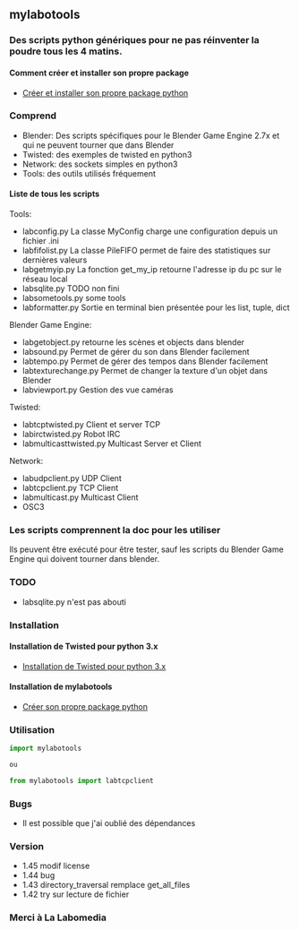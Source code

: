 ## mylabotools

### Des scripts python génériques pour ne pas réinventer la poudre tous les 4 matins.

#### Comment créer et installer son propre package

* [Créer et installer son propre package python](http://ressources.labomedia.org/python/creer_son_propre_package)

### Comprend

* Blender: Des scripts spécifiques pour le Blender Game Engine 2.7x et qui ne peuvent tourner que dans Blender
* Twisted: des exemples de twisted en python3
* Network: des sockets simples en python3
* Tools: des outils utilisés fréquement

#### Liste de tous les scripts

Tools:

* labconfig.py La classe MyConfig charge une configuration depuis un fichier .ini
* labfifolist.py La classe PileFIFO permet de faire des statistiques sur dernières valeurs
* labgetmyip.py La fonction get_my_ip retourne l'adresse ip du pc sur le réseau local
* labsqlite.py TODO non fini
* labsometools.py some tools
* labformatter.py Sortie en terminal bien présentée pour les list, tuple, dict

Blender Game Engine:

* labgetobject.py retourne les scènes et objects dans blender
* labsound.py Permet de gérer du son dans Blender facilement
* labtempo.py Permet de gérer des tempos dans Blender facilement
* labtexturechange.py Permet de changer la texture d'un objet dans Blender
* labviewport.py Gestion des vue caméras

Twisted:

* labtcptwisted.py Client et server TCP
* labirctwisted.py Robot IRC
* labmulticasttwisted.py Multicast Server et Client

Network:

* labudpclient.py UDP Client
* labtcpclient.py TCP Client
* labmulticast.py Multicast Client
* OSC3

### Les scripts comprennent la doc pour les utiliser

Ils peuvent être exécuté pour être tester, sauf les scripts du Blender Game Engine qui doivent tourner dans blender.

### TODO
* labsqlite.py n'est pas abouti

### Installation

#### Installation de Twisted pour python 3.x

* [Installation de Twisted pour python 3.x](https://wiki.labomedia.org/index.php/Installation_de_Twisted_pour_python_3.x)

#### Installation de mylabotools

* [Créer son propre package python](https://wiki.labomedia.org/index.php/Cr%C3%A9er_son_propre_package_python)


### Utilisation

~~~python
import mylabotools

ou

from mylabotools import labtcpclient
~~~

### Bugs

* Il est possible que j'ai oublié des dépendances

### Version

* 1.45 modif license
* 1.44 bug
* 1.43 directory_traversal remplace get_all_files
* 1.42 try sur lecture de fichier

### Merci à La Labomedia
